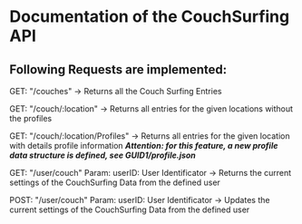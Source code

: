 # Documentation of the CouchSurfing API 

## Following Requests are implemented:

GET:    "/couches"
-> Returns all the Couch Surfing Entries

GET:    "/couch/:location"
-> Returns all entries for the given locations without the profiles

GET:    "/couch/:location/Profiles"
-> Returns all entries for the given location with details profile information
***Attention: for this feature, a new profile data structure is defined, see GUID1/profile.json***

GET:    "/user/couch" 
Param:  userID: User Identificator
-> Returns the current settings of the CouchSurfing Data from the defined user

POST:   "/user/couch"
Param:  userID: User Identificator
-> Updates the current settings of the CouchSurfing Data from the defined user



